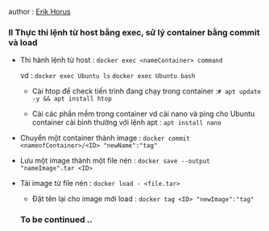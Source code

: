 
author : [Erik Horus](https://github.com/ErikHorus1249)

### II Thực thi lệnh từ host bằng exec, sử lý container bằng commit và load  


* Thi hành lệnh từ host : ```docker exec <nameContainer> command ```

	vd : 
	``` docker exec Ubuntu ls ```
	```docker exec Ubuntu bash```

	* Cài htop để check tiến trình đang chạy trong container :```# apt update -y && apt install htop```

	* Cài các phần mềm trong container vd cài nano và ping cho Ubuntu container cài bình thường với lệnh apt : ```apt install nano ```

* Chuyển một container thành image : ```docker commit <nameofContainer>/<ID> "newName":"tag"```

* Lưu một image thành một file  nén : ```docker save --output "nameImage".tar <ID>``` 

* Tải image từ file nén : ```docker load - <file.tar> ```
	* Đặt tên lại cho image mới load : ```docker tag <ID> "newImage":"tag"```
	
	### To be continued  ..

